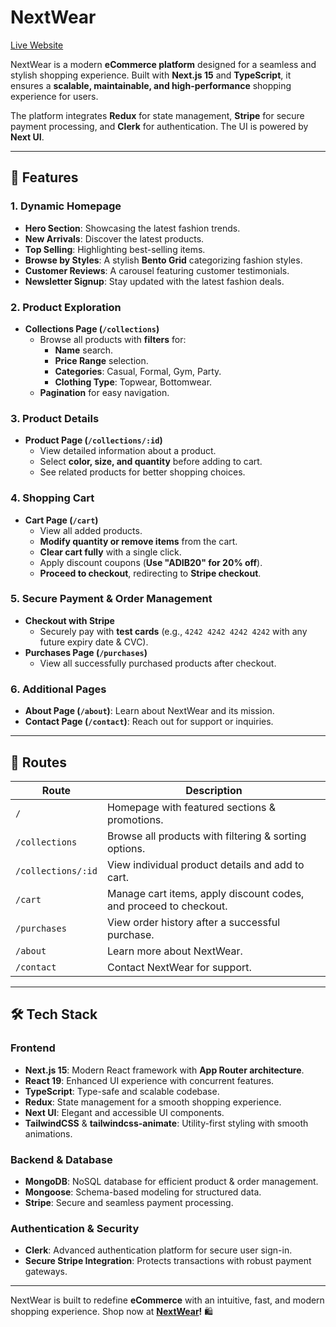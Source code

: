 # NextWear

[Live Website](https://nextwear.vercel.app/)

NextWear is a modern **eCommerce platform** designed for a seamless and stylish shopping experience. Built with **Next.js 15** and **TypeScript**, it ensures a **scalable, maintainable, and high-performance** shopping experience for users.

The platform integrates **Redux** for state management, **Stripe** for secure payment processing, and **Clerk** for authentication. The UI is powered by **Next UI**.

---

## 🚀 Features

### 1. **Dynamic Homepage**

- **Hero Section**: Showcasing the latest fashion trends.
- **New Arrivals**: Discover the latest products.
- **Top Selling**: Highlighting best-selling items.
- **Browse by Styles**: A stylish **Bento Grid** categorizing fashion styles.
- **Customer Reviews**: A carousel featuring customer testimonials.
- **Newsletter Signup**: Stay updated with the latest fashion deals.

### 2. **Product Exploration**

- **Collections Page (`/collections`)**
  - Browse all products with **filters** for:
    - **Name** search.
    - **Price Range** selection.
    - **Categories**: Casual, Formal, Gym, Party.
    - **Clothing Type**: Topwear, Bottomwear.
  - **Pagination** for easy navigation.

### 3. **Product Details**

- **Product Page (`/collections/:id`)**
  - View detailed information about a product.
  - Select **color, size, and quantity** before adding to cart.
  - See related products for better shopping choices.

### 4. **Shopping Cart**

- **Cart Page (`/cart`)**
  - View all added products.
  - **Modify quantity or remove items** from the cart.
  - **Clear cart fully** with a single click.
  - Apply discount coupons (**Use "ADIB20" for 20% off**).
  - **Proceed to checkout**, redirecting to **Stripe checkout**.

### 5. **Secure Payment & Order Management**

- **Checkout with Stripe**
  - Securely pay with **test cards** (e.g., `4242 4242 4242 4242` with any future expiry date & CVC).
- **Purchases Page (`/purchases`)**
  - View all successfully purchased products after checkout.

### 6. **Additional Pages**

- **About Page (`/about`)**: Learn about NextWear and its mission.
- **Contact Page (`/contact`)**: Reach out for support or inquiries.

---

## 📌 Routes

| Route              | Description                                                       |
| ------------------ | ----------------------------------------------------------------- |
| `/`                | Homepage with featured sections & promotions.                     |
| `/collections`     | Browse all products with filtering & sorting options.             |
| `/collections/:id` | View individual product details and add to cart.                  |
| `/cart`            | Manage cart items, apply discount codes, and proceed to checkout. |
| `/purchases`       | View order history after a successful purchase.                   |
| `/about`           | Learn more about NextWear.                                        |
| `/contact`         | Contact NextWear for support.                                     |

---

## 🛠️ Tech Stack

### **Frontend**

- **Next.js 15**: Modern React framework with **App Router architecture**.
- **React 19**: Enhanced UI experience with concurrent features.
- **TypeScript**: Type-safe and scalable codebase.
- **Redux**: State management for a smooth shopping experience.
- **Next UI**: Elegant and accessible UI components.
- **TailwindCSS** & **tailwindcss-animate**: Utility-first styling with smooth animations.

### **Backend & Database**

- **MongoDB**: NoSQL database for efficient product & order management.
- **Mongoose**: Schema-based modeling for structured data.
- **Stripe**: Secure and seamless payment processing.

### **Authentication & Security**

- **Clerk**: Advanced authentication platform for secure user sign-in.
- **Secure Stripe Integration**: Protects transactions with robust payment gateways.

---

NextWear is built to redefine **eCommerce** with an intuitive, fast, and modern shopping experience. Shop now at **[NextWear](https://nextwear.vercel.app/)!** 🛍️
